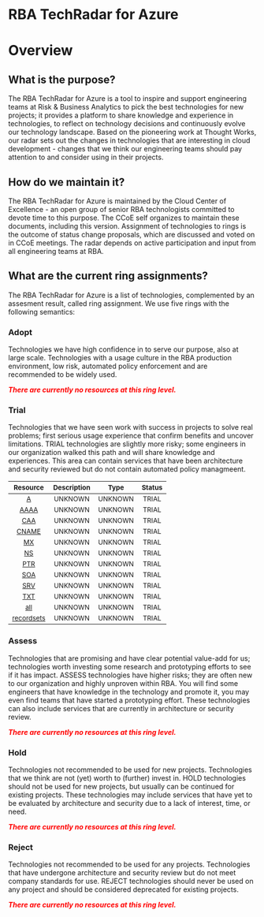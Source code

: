 
RBA TechRadar for Azure
=======================

# Overview

## What is the purpose?


The RBA TechRadar for Azure is a tool to inspire and support engineering teams at Risk & Business Analytics to pick the best technologies for new projects; it provides a platform to share knowledge and experience in technologies, to reflect on technology decisions and continuously evolve our technology landscape.  Based on the pioneering work at Thought Works, our radar sets out the changes in technologies that are interesting in cloud development - changes that we think our engineering teams should pay attention to and consider using in their projects.
## How do we maintain it?


The RBA TechRadar for Azure is maintained by the Cloud Center of Excellence - an open group of senior RBA technologists committed to devote time to this purpose.  The CCoE self organizes to maintain these documents, including this version.  Assignment of technologies to rings is the outcome of status change proposals, which are discussed and voted on in CCoE meetings.  The radar depends on active participation and input from all engineering teams at RBA.
## What are the current ring assignments?


The RBA TechRadar for Azure is a list of technologies, complemented by an assesment result, called ring assignment.  We use five rings with the following semantics:
### Adopt


Technologies we have high confidence in to serve our purpose, also at large scale.  Technologies with a usage culture in the RBA production environment, low risk, automated policy enforcement and are recommended to be widely used.  
  
***<font color="red"> There are currently no resources at this ring level. </font>***
### Trial


Technologies that we have seen work with success in projects to solve real problems;  first serious usage experience that confirm benefits and uncover limitations.  TRIAL technologies are slightly more risky; some engineers in our organization walked this path and will share knowledge and experiences.  This area can contain services that have been architecture and security reviewed but do not contain automated policy managmeent.  

|<sub>Resource</sub>|<sub>Description</sub>|<sub>Type</sub>|<sub>Status</sub>|
| :---: | :---: | :---: | :---: |
|<sub>[A](https://github.com/openrba/python-azure-techradar/tree/master/Microsoft.Compute/dnszones/A)</sub>|<sub>UNKNOWN</sub>|<sub>UNKNOWN</sub>|<sub>TRIAL</sub>|
|<sub>[AAAA](https://github.com/openrba/python-azure-techradar/tree/master/Microsoft.Compute/dnszones/AAAA)</sub>|<sub>UNKNOWN</sub>|<sub>UNKNOWN</sub>|<sub>TRIAL</sub>|
|<sub>[CAA](https://github.com/openrba/python-azure-techradar/tree/master/Microsoft.Compute/dnszones/CAA)</sub>|<sub>UNKNOWN</sub>|<sub>UNKNOWN</sub>|<sub>TRIAL</sub>|
|<sub>[CNAME](https://github.com/openrba/python-azure-techradar/tree/master/Microsoft.Compute/dnszones/CNAME)</sub>|<sub>UNKNOWN</sub>|<sub>UNKNOWN</sub>|<sub>TRIAL</sub>|
|<sub>[MX](https://github.com/openrba/python-azure-techradar/tree/master/Microsoft.Compute/dnszones/MX)</sub>|<sub>UNKNOWN</sub>|<sub>UNKNOWN</sub>|<sub>TRIAL</sub>|
|<sub>[NS](https://github.com/openrba/python-azure-techradar/tree/master/Microsoft.Compute/dnszones/NS)</sub>|<sub>UNKNOWN</sub>|<sub>UNKNOWN</sub>|<sub>TRIAL</sub>|
|<sub>[PTR](https://github.com/openrba/python-azure-techradar/tree/master/Microsoft.Compute/dnszones/PTR)</sub>|<sub>UNKNOWN</sub>|<sub>UNKNOWN</sub>|<sub>TRIAL</sub>|
|<sub>[SOA](https://github.com/openrba/python-azure-techradar/tree/master/Microsoft.Compute/dnszones/SOA)</sub>|<sub>UNKNOWN</sub>|<sub>UNKNOWN</sub>|<sub>TRIAL</sub>|
|<sub>[SRV](https://github.com/openrba/python-azure-techradar/tree/master/Microsoft.Compute/dnszones/SRV)</sub>|<sub>UNKNOWN</sub>|<sub>UNKNOWN</sub>|<sub>TRIAL</sub>|
|<sub>[TXT](https://github.com/openrba/python-azure-techradar/tree/master/Microsoft.Compute/dnszones/TXT)</sub>|<sub>UNKNOWN</sub>|<sub>UNKNOWN</sub>|<sub>TRIAL</sub>|
|<sub>[all](https://github.com/openrba/python-azure-techradar/tree/master/Microsoft.Compute/dnszones/all)</sub>|<sub>UNKNOWN</sub>|<sub>UNKNOWN</sub>|<sub>TRIAL</sub>|
|<sub>[recordsets](https://github.com/openrba/python-azure-techradar/tree/master/Microsoft.Compute/dnszones/recordsets)</sub>|<sub>UNKNOWN</sub>|<sub>UNKNOWN</sub>|<sub>TRIAL</sub>|

### Assess


Technologies that are promising and have clear potential value-add for us; technologies worth investing some research and prototyping efforts to see if it has impact.  ASSESS technologies have higher risks;  they are often new to our organization and highly unproven within RBA.  You will find some engineers that have knowledge in the technology and promote it, you may even find teams that have started a prototyping effort.  These technologies can also include services that are currently in architecture or security review.  
  
***<font color="red"> There are currently no resources at this ring level. </font>***
### Hold


Technologies not recommended to be used for new projects. Technologies that we think are not (yet) worth to (further) invest in.  HOLD technologies should not be used for new projects, but usually can be continued for existing projects.  These technologies may include services that have yet to be evaluated by architecture and security due to a lack of interest, time, or need.  
  
***<font color="red"> There are currently no resources at this ring level. </font>***
### Reject


Technologies not recommended to be used for any projects. Technologies that have undergone architecture and security review but do not meet company standards for use.  REJECT technologies should never be used on any project and should be considered deprecated for existing projects.  
  
***<font color="red"> There are currently no resources at this ring level. </font>***